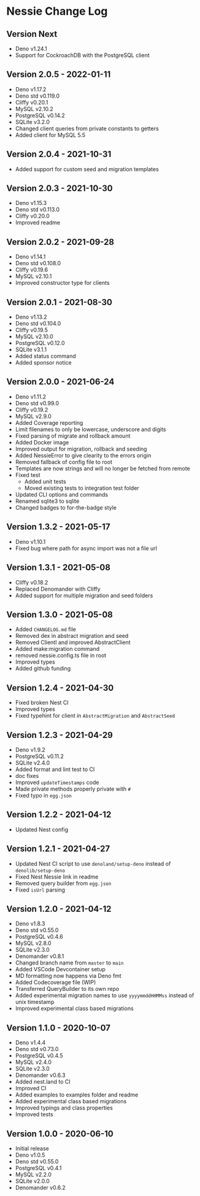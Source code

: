 # Nessie Change Log

## Version Next

- Deno v1.24.1
- Support for CockroachDB with the PostgreSQL client

## Version 2.0.5 - 2022-01-11

- Deno v1.17.2
- Deno std v0.119.0
- Cliffy v0.20.1
- MySQL v2.10.2
- PostgreSQL v0.14.2
- SQLite v3.2.0
- Changed client queries from private constants to getters
- Added client for MySQL 5.5

## Version 2.0.4 - 2021-10-31

- Added support for custom seed and migration templates

## Version 2.0.3 - 2021-10-30

- Deno v1.15.3
- Deno std v0.113.0
- Cliffy v0.20.0
- Improved readme

## Version 2.0.2 - 2021-09-28

- Deno v1.14.1
- Deno std v0.108.0
- Cliffy v0.19.6
- MySQL v2.10.1
- Improved constructor type for clients

## Version 2.0.1 - 2021-08-30

- Deno v1.13.2
- Deno std v0.104.0
- Cliffy v0.19.5
- MySQL v2.10.0
- PostgreSQL v0.12.0
- SQLite v3.1.1
- Added status command
- Added sponsor notice

## Version 2.0.0 - 2021-06-24

- Deno v1.11.2
- Deno std v0.99.0
- Cliffy v0.19.2
- MySQL v2.9.0
- Added Coverage reporting
- Limit filenames to only be lowercase, underscore and digits
- Fixed parsing of migrate and rollback amount
- Added Docker image
- Improved output for migration, rollback and seeding
- Added NessieError to give clearity to the errors origin
- Removed fallback of config file to root
- Templates are now strings and will no longer be fetched from remote
- Fixed test
  - Added unit tests
  - Moved existing tests to integration test folder
- Updated CLI options and commands
- Renamed sqlite3 to sqlite
- Changed badges to for-the-badge style

## Version 1.3.2 - 2021-05-17

- Deno v1.10.1
- Fixed bug where path for async import was not a file url

## Version 1.3.1 - 2021-05-08

- Cliffy v0.18.2
- Replaced Denomander with Cliffy
- Added support for multiple migration and seed folders

## Version 1.3.0 - 2021-05-08

- Added `CHANGELOG.md` file
- Removed dex in abstract migration and seed
- Removed ClientI and improved AbstractClient
- Added make:migration command
- removed nessie.config.ts file in root
- Improved types
- Added github funding

## Version 1.2.4 - 2021-04-30

- Fixed broken Nest CI
- Improved types
- Fixed typehint for client in `AbstractMigration` and `AbstractSeed`

## Version 1.2.3 - 2021-04-29

- Deno v1.9.2
- PostgreSQL v0.11.2
- SQLite v2.4.0
- Added format and lint test to CI
- doc fixes
- Improved `updateTimestamps` code
- Made private methods properly private with `#`
- Fixed typo in `egg.json`

## Version 1.2.2 - 2021-04-12

- Updated Nest config

## Version 1.2.1 - 2021-04-27

- Updated Nest CI script to use `denoland/setup-deno` instead of
  `denolib/setup-deno`
- Fixed Nest Nessie link in readme
- Removed query builder from `egg.json`
- Fixed `isUrl` parsing

## Version 1.2.0 - 2021-04-12

- Deno v1.8.3
- Deno std v0.55.0
- PostgreSQL v0.4.6
- MySQL v2.8.0
- SQLite v2.3.0
- Denomander v0.8.1
- Changed branch name from `master` to `main`
- Added VSCode Devcontainer setup
- MD formatting now happens via Deno fmt
- Added Codecoverage file (WIP)
- Transferred QueryBuilder to its own repo
- Added experimental migration names to use `yyyymmddHHMMss` instead of unix
  timestamp
- Improved experimental class based migrations

## Version 1.1.0 - 2020-10-07

- Deno v1.4.4
- Deno std v0.73.0
- PostgreSQL v0.4.5
- MySQL v2.4.0
- SQLite v2.3.0
- Denomander v0.6.3
- Added nest.land to CI
- Improved CI
- Added examples to examples folder and readme
- Added experimental class based migrations
- Improved typings and class properties
- Improved tests

## Version 1.0.0 - 2020-06-10

- Initial release
- Deno v1.0.5
- Deno std v0.55.0
- PostgreSQL v0.4.1
- MySQL v2.2.0
- SQLite v2.0.0
- Denomander v0.6.2
